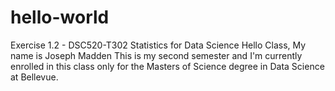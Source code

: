 # hello-world
Exercise 1.2 - DSC520-T302 Statistics for Data Science
Hello Class, My name is Joseph Madden 
This is my second semester and I'm currently enrolled in this class only
for the Masters of Science degree in Data Science at Bellevue.  
